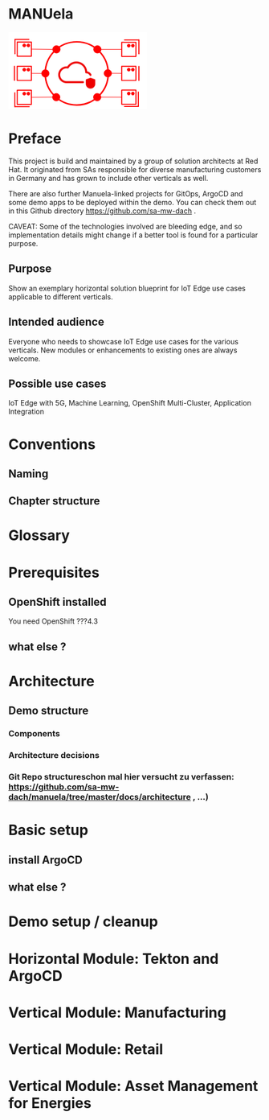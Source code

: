 # MANUela
![Alt text](../../images/logo.png)

# Preface
This project is build and maintained by a group of solution architects at Red Hat. It originated from SAs responsible for diverse manufacturing customers in Germany and has grown to include other verticals as well. 

There are also further Manuela-linked projects for GitOps, ArgoCD and some demo apps to be deployed within the demo. 
You can check them out in this Github directory https://github.com/sa-mw-dach .

CAVEAT: Some of the technologies involved are bleeding edge, and so implementation details might change if a better tool is found for a particular purpose.  
## Purpose
Show an exemplary horizontal solution blueprint for IoT Edge use cases applicable to different verticals.
## Intended audience
Everyone who needs to showcase IoT Edge use cases for the various verticals. New modules or enhancements to existing ones are always welcome.
## Possible use cases
IoT Edge with 5G, Machine Learning, OpenShift Multi-Cluster, Application Integration
# Conventions
## Naming
## Chapter structure
# Glossary
# Prerequisites
## OpenShift installed
You need OpenShift ???4.3 
## what else ?
# Architecture
## Demo structure
### Components
### Architecture decisions
### Git Repo structureschon mal hier versucht zu verfassen: https://github.com/sa-mw-dach/manuela/tree/master/docs/architecture , ...)
# Basic setup
## install ArgoCD 
## what else ?
# Demo setup / cleanup
# Horizontal Module: Tekton and ArgoCD
# Vertical Module: Manufacturing
# Vertical Module: Retail 
# Vertical Module: Asset Management for Energies
